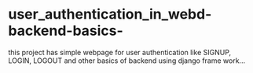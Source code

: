 # user_authentication_in_webd-backend-basics-
this project has simple webpage for user authentication like SIGNUP, LOGIN, LOGOUT and other basics of backend using django frame work...
